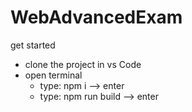# WebAdvancedExam

get started
- clone the project in vs Code
- open terminal
    - type: npm i --> enter
    - type: npm run build --> enter
